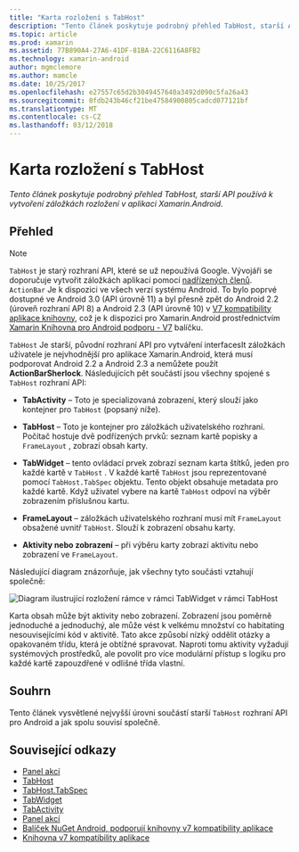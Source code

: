 ```yaml
---
title: "Karta rozložení s TabHost"
description: "Tento článek poskytuje podrobný přehled TabHost, starší API používá k vytvoření záložkách rozložení v aplikaci Xamarin.Android."
ms.topic: article
ms.prod: xamarin
ms.assetid: 77B890A4-27A6-41DF-81BA-22C6116A8FB2
ms.technology: xamarin-android
author: mgmclemore
ms.author: mamcle
ms.date: 10/25/2017
ms.openlocfilehash: e27557c65d2b3049457640a3492d090c5fa26a43
ms.sourcegitcommit: 0fdb243b46cf21be47584900805cadcd077121bf
ms.translationtype: MT
ms.contentlocale: cs-CZ
ms.lasthandoff: 03/12/2018
---
```

# <a name="tab-layout-with-tabhost"></a>Karta rozložení s TabHost

_Tento článek poskytuje podrobný přehled TabHost, starší API používá k vytvoření záložkách rozložení v aplikaci Xamarin.Android._


## <a name="overview"></a>Přehled

> [!NOTE]
> `TabHost` je starý rozhraní API, které se už nepoužívá Google. Vývojáři se doporučuje vytvořit záložkách aplikací pomocí [nadřízených členů](~/android/user-interface/controls/action-bar.md). `ActionBar` Je k dispozici ve všech verzí systému Android. To bylo poprvé dostupné ve Android 3.0 (API úrovně 11) a byl přesně zpět do Android 2.2 (úroveň rozhraní API 8) a Android 2.3 (API úrovně 10) v [V7 kompatibility aplikace knihovny](http://developer.android.com/tools/support-library/features.html#v7-appcompat), což je k dispozici pro Xamarin.Android prostřednictvím [Xamarin Knihovna pro Android podporu - V7](https://www.nuget.org/packages/Xamarin.Android.Support.v7.AppCompat/) balíčku.

`TabHost` Je starší, původní rozhraní API pro vytváření interfacesIt záložkách uživatele je nejvhodnější pro aplikace Xamarin.Android, která musí podporovat Android 2.2 a Android 2.3 a nemůžete použít **ActionBarSherlock**.
Následujících pět součástí jsou všechny spojené s `TabHost` rozhraní API:

-  **TabActivity** &ndash; Toto je specializovaná zobrazení, který slouží jako kontejner pro `TabHost` (popsaný níže).

-  **TabHost** &ndash; Toto je kontejner pro záložkách uživatelského rozhraní. Počítač hostuje dvě podřízených prvků: seznam kartě popisky a `FrameLayout` , zobrazí obsah karty.

-  **TabWidget** &ndash; tento ovládací prvek zobrazí seznam karta štítků, jeden pro každé kartě v `TabHost` . V každé kartě `TabHost` jsou reprezentované pomocí `TabHost.TabSpec` objektu. Tento objekt obsahuje metadata pro každé kartě. Když uživatel vybere na kartě `TabHost` odpoví na výběr zobrazením příslušnou kartu.

-  **FrameLayout** &ndash; záložkách uživatelského rozhraní musí mít `FrameLayout` obsažené uvnitř `TabHost`. Slouží k zobrazení obsahu karty.

-  **Aktivity nebo zobrazení** &ndash; při výběru karty zobrazí aktivitu nebo zobrazení ve `FrameLayout`.

Následující diagram znázorňuje, jak všechny tyto součásti vztahují společně:

![Diagram ilustrující rozložení rámce v rámci TabWidget v rámci TabHost](tab-host-images/image03.png)

Karta obsah může být aktivity nebo zobrazení. Zobrazení jsou poměrně jednoduché a jednoduchý, ale může vést k velkému množství co habitating nesouvisejícími kód v aktivitě. Tato akce způsobí nízký oddělit otázky a opakovaném třídu, která je obtížné spravovat. Naproti tomu aktivity vyžadují systémových prostředků, ale povolit pro více modulární přístup s logiku pro každé kartě zapouzdřené v odlišné třída vlastní.


## <a name="summary"></a>Souhrn

Tento článek vysvětlené nejvyšší úrovni součástí starší `TabHost` rozhraní API pro Android a jak spolu souvisí společně.



## <a name="related-links"></a>Související odkazy

- [Panel akcí](http://developer.android.com/guide/topics/ui/actionbar.html)
- [TabHost](https://developer.xamarin.com/api/type/Android.Widget.TabHost/)
- [TabHost.TabSpec](https://developer.xamarin.com/api/type/Android.Widget.TabHost+TabSpec/)
- [TabWidget](https://developer.xamarin.com/api/type/Android.Widget.TabWidget/)
- [TabActivity](https://developer.xamarin.com/api/type/Android.App.TabActivity/)
- [Panel akcí](http://developer.android.com/guide/topics/ui/actionbar.html)
- [Balíček NuGet Android, podporují knihovny v7 kompatibility aplikace](https://www.nuget.org/packages/Xamarin.Android.Support.v7.AppCompat/)
- [Knihovna v7 kompatibility aplikace](http://developer.android.com/tools/support-library/features.html#v7-appcompat)
